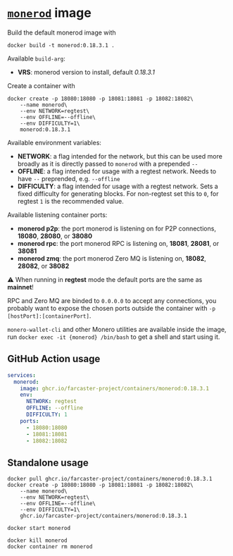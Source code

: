 # [`monerod`](https://github.com/monero-project/monero) image

Build the default monerod image with

```
docker build -t monerod:0.18.3.1 .
```

Available `build-arg`:

- **VRS**: monerod version to install, default _0.18.3.1_

Create a container with

```
docker create -p 18080:18080 -p 18081:18081 -p 18082:18082\
    --name monerod\
    --env NETWORK=regtest\
    --env OFFLINE=--offline\
    --env DIFFICULTY=1\
    monerod:0.18.3.1
```

Available environment variables:

- **NETWORK**: a flag intended for the network, but this can be used more broadly as it is directly passed to `monerod` with a prepended `--`
- **OFFLINE**: a flag intended for usage with a regtest network. Needs to have `--` preprended, e.g. `--offline`
- **DIFFICULTY**: a flag intended for usage with a regtest network. Sets a fixed difficulty for generating blocks. For non-regtest set this to `0`, for regtest `1` is the recommended value.

Available listening container ports:

- **monerod p2p**: the port monerod is listening on for P2P connections, **18080**, **28080**, or **38080**
- **monerod rpc**: the port monerod RPC is listening on, **18081**, **28081**, or **38081**
- **monerod zmq**: the port monerod Zero MQ is listening on, **18082**, **28082**, or **38082**

:warning: When running in **regtest** mode the default ports are the same as **mainnet**!

RPC and Zero MQ are binded to `0.0.0.0` to accept any connections, you probably want to expose the chosen ports outside the container with `-p [hostPort]:[containerPort]`.

`monero-wallet-cli` and other Monero utilities are available inside the image, run `docker exec -it {monerod} /bin/bash` to get a shell and start using it.

## GitHub Action usage

```yaml
services:
  monerod:
    image: ghcr.io/farcaster-project/containers/monerod:0.18.3.1
    env:
      NETWORK: regtest
      OFFLINE: --offline
      DIFFICULTY: 1
    ports:
      - 18080:18080
      - 18081:18081
      - 18082:18082
```

## Standalone usage

```
docker pull ghcr.io/farcaster-project/containers/monerod:0.18.3.1
docker create -p 18080:18080 -p 18081:18081 -p 18082:18082\
    --name monerod\
    --env NETWORK=regtest\
    --env OFFLINE=--offline\
    --env DIFFICULTY=1\
    ghcr.io/farcaster-project/containers/monerod:0.18.3.1

docker start monerod

docker kill monerod
docker container rm monerod
```
